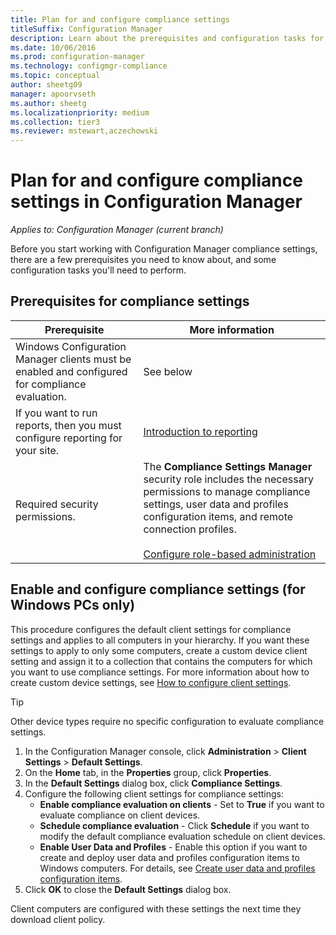 ```yaml
---
title: Plan for and configure compliance settings
titleSuffix: Configuration Manager
description: Learn about the prerequisites and configuration tasks for working with compliance settings in Configuration Manager.
ms.date: 10/06/2016
ms.prod: configuration-manager
ms.technology: configmgr-compliance
ms.topic: conceptual
author: sheetg09
manager: apoorvseth
ms.author: sheetg
ms.localizationpriority: medium
ms.collection: tier3
ms.reviewer: mstewart,aczechowski
---
```

# Plan for and configure compliance settings in Configuration Manager

*Applies to: Configuration Manager (current branch)*

Before you start working with Configuration Manager compliance settings, there are a few prerequisites you need to know about, and some configuration tasks you'll need to perform.  

## Prerequisites for compliance settings  

|Prerequisite|More information|  
|------------------|----------------------|  
|Windows Configuration Manager clients must be enabled and configured for compliance evaluation.|See below|  
|If you want to run reports, then you must configure reporting for your site.|[Introduction to reporting](../../core/servers/manage/introduction-to-reporting.md)|  
|Required security permissions.|The **Compliance Settings Manager** security role includes the necessary permissions to manage compliance settings, user data and profiles configuration items, and remote connection profiles.<br /><br /> [Configure role-based administration](../../core/servers/deploy/configure/configure-role-based-administration.md)|  

##  Enable and configure compliance settings (for Windows PCs only)  

This procedure configures the default client settings for compliance settings and applies to all computers in your hierarchy. If you want these settings to apply to only some computers, create a custom device client setting and assign it to a collection that contains the computers for which you want to use compliance settings. For more information about how to create custom device settings, see [How to configure client settings](../../core/clients/deploy/configure-client-settings.md).  

> [!TIP]  
>  Other device types require no specific configuration to evaluate compliance settings.  

1.  In the Configuration Manager console, click **Administration** > **Client Settings** > **Default Settings**.  
2.  On the **Home** tab, in the **Properties** group, click **Properties**.  
3.  In the **Default Settings** dialog box, click **Compliance Settings**.  
4.  Configure the following client settings for compliance settings:
    - **Enable compliance evaluation on clients** - Set to **True** if you want to evaluate compliance on client devices.
    - **Schedule compliance evaluation** - Click **Schedule** if you want to modify the default compliance evaluation schedule on client devices.
    - **Enable User Data and Profiles** - Enable this option if you want to create and deploy user data and profiles configuration items to Windows computers. For details, see [Create user data and profiles configuration items](../deploy-use/create-remote-connection-profiles.md).
5. Click **OK** to close the **Default Settings** dialog box.  

Client computers are configured with these settings the next time they download client policy.  
